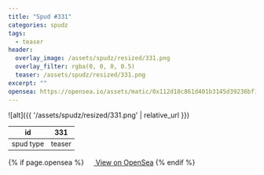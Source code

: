 ```yaml
---
title: "Spud #331"
categories: spudz
tags:
  - teaser
header:
  overlay_image: /assets/spudz/resized/331.png
  overlay_filter: rgba(0, 0, 0, 0.5)
  teaser: /assets/spudz/resized/331.png
excerpt: ""
opensea: https://opensea.io/assets/matic/0x112d18c861d401b3145d39236bf149f01e18beed/331
---
```

![alt]({{ '/assets/spudz/resized/331.png' | relative_url }})

| id | 331 |
|-|-|
| spud type | teaser |

{% if page.opensea %}
<a href="{{page.opensea}}" class="btn btn--info" onclick="window.open(this.href, '_blank'); return false;"><img src="/assets/images/opensea.svg" width="16px"><span>  View on OpenSea</span></a>
{% endif %}
